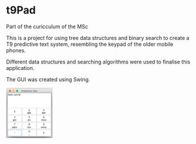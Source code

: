# t9Pad

Part of the curicculum of the MSc

This is a project for using tree data structures and binary search to create a T9 predictive text system, resembling the keypad of the older mobile phones.

Different data structures and searching algorithms were used to finalise this application.

The GUI was created using Swing.

<img src="images/Predictive%20Text.png" width="25%" height="25%">

